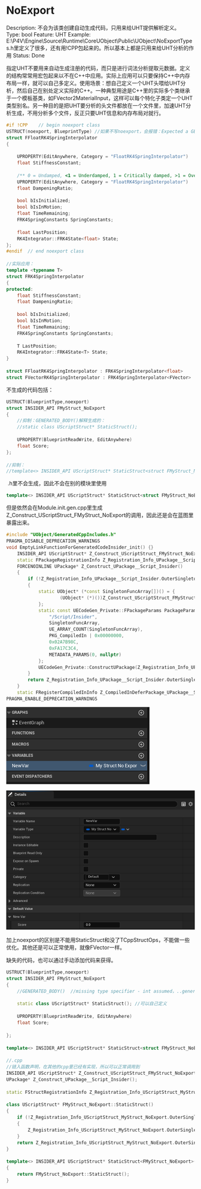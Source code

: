 # NoExport

Description: 不会为该类创建自动生成代码，只用来给UHT提供解析定义。
Type: bool
Feature: UHT
Example: E:\P4V\Engine\Source\Runtime\CoreUObject\Public\UObject\NoExportTypes.h里定义了很多，还有用!CPP包起来的。所以基本上都是只用来给UHT分析的作用
Status: Done

指定UHT不要用来自动生成注册的代码，而只是进行词法分析提取元数据。定义的结构常常用宏包起来以不在C++中应用。实际上应用可以只要保持C++中内存布局一样，就可以自己多定义。使用场景：想自己定义一个UHT头喂给UHT分析，然后自己在别处定义实际的C++。一种典型用途是C++里的实际多个类继承于一个模板基类，如FVector2MaterialInput，这样可以每个特化子类定一个UHT类型别名。另一种目的是把UHT要分析的头文件都放在一个文件里，加速UHT分析生成，不用分析多个文件，反正只要UHT信息和内存布局对就行。

```cpp
#if !CPP	// begin noexport class
USTRUCT(noexport, BlueprintType) //如果不写noexport，会报错：Expected a GENERATED_BODY() at the start of the struct、
struct FFloatRK4SpringInterpolator
{
	
	UPROPERTY(EditAnywhere, Category = "FloatRK4SpringInterpolator")
	float StiffnessConstant;

	/** 0 = Undamped, <1 = Underdamped, 1 = Critically damped, >1 = Over damped */
	UPROPERTY(EditAnywhere, Category = "FloatRK4SpringInterpolator")
	float DampeningRatio;

	bool bIsInitialized;
	bool bIsInMotion;
	float TimeRemaining;
	FRK4SpringConstants SpringConstants;

	float LastPosition;
	RK4Integrator::FRK4State<float> State;
};
#endif	// end noexport class

//实际应用：
template <typename T>
struct FRK4SpringInterpolator
{
protected:
	float StiffnessConstant;
	float DampeningRatio;

	bool bIsInitialized;
	bool bIsInMotion;
	float TimeRemaining;
	FRK4SpringConstants SpringConstants;

	T LastPosition;
	RK4Integrator::FRK4State<T> State;
}

struct FFloatRK4SpringInterpolator : FRK4SpringInterpolator<float>
struct FVectorRK4SpringInterpolator : FRK4SpringInterpolator<FVector>
```

不生成的代码包括：

```cpp
USTRUCT(BlueprintType,noexport)
struct INSIDER_API FMyStruct_NoExport
{
	//抑制：GENERATED_BODY()解释生成的：
	//static class UScriptStruct* StaticStruct();	

	UPROPERTY(BlueprintReadWrite, EditAnywhere)
	float Score;
};

//抑制：
//template<> INSIDER_API UScriptStruct* StaticStruct<struct FMyStruct_NoExport>();
```

 .h里不会生成，因此不会在别的模块里使用

```cpp
template<> INSIDER_API UScriptStruct* StaticStruct<struct FMyStruct_NoExport>();
```

但是依然会在Module.init.gen.cpp里生成Z_Construct_UScriptStruct_FMyStruct_NoExport的调用，因此还是会在蓝图里暴露出来。

```cpp
#include "UObject/GeneratedCppIncludes.h"
PRAGMA_DISABLE_DEPRECATION_WARNINGS
void EmptyLinkFunctionForGeneratedCodeInsider_init() {}
	INSIDER_API UScriptStruct* Z_Construct_UScriptStruct_FMyStruct_NoExport();
	static FPackageRegistrationInfo Z_Registration_Info_UPackage__Script_Insider;
	FORCENOINLINE UPackage* Z_Construct_UPackage__Script_Insider()
	{
		if (!Z_Registration_Info_UPackage__Script_Insider.OuterSingleton)
		{
			static UObject* (*const SingletonFuncArray[])() = {
					(UObject* (*)())Z_Construct_UScriptStruct_FMyStruct_NoExport,//这里注入调用
			};
			static const UECodeGen_Private::FPackageParams PackageParams = {
				"/Script/Insider",
				SingletonFuncArray,
				UE_ARRAY_COUNT(SingletonFuncArray),
				PKG_CompiledIn | 0x00000000,
				0x02A7B98C,
				0xFA17C3C4,
				METADATA_PARAMS(0, nullptr)
			};
			UECodeGen_Private::ConstructUPackage(Z_Registration_Info_UPackage__Script_Insider.OuterSingleton, PackageParams);
		}
		return Z_Registration_Info_UPackage__Script_Insider.OuterSingleton;
	}
	static FRegisterCompiledInInfo Z_CompiledInDeferPackage_UPackage__Script_Insider(Z_Construct_UPackage__Script_Insider, TEXT("/Script/Insider"), Z_Registration_Info_UPackage__Script_Insider, CONSTRUCT_RELOAD_VERSION_INFO(FPackageReloadVersionInfo, 0x02A7B98C, 0xFA17C3C4));
PRAGMA_ENABLE_DEPRECATION_WARNINGS
```

![Untitled](NoExport/Untitled.png)

![Untitled](NoExport/Untitled%201.png)

加上noexport的区别是不能用StaticStruct和没了TCppStructOps，不能做一些优化。其他还是可以正常使用，就像FVector一样。

缺失的代码，也可以通过手动添加代码来获得。

```cpp
USTRUCT(BlueprintType,noexport)
struct INSIDER_API FMyStruct_NoExport
{
	//GENERATED_BODY()	//missing type specifier - int assumed，..generated.h里只是定一个StaticStruct()函数

	static class UScriptStruct* StaticStruct();	//可以自己定义

	UPROPERTY(BlueprintReadWrite, EditAnywhere)
	float Score;

};

template<> INSIDER_API UScriptStruct* StaticStruct<struct FMyStruct_NoExport>();//可以自己定义

//.cpp
//链入函数声明，在其他的cpp里已经有实现，所以可以正常调用到
INSIDER_API UScriptStruct* Z_Construct_UScriptStruct_FMyStruct_NoExport();
UPackage* Z_Construct_UPackage__Script_Insider();

static FStructRegistrationInfo Z_Registration_Info_UScriptStruct_MyStruct_NoExport;

class UScriptStruct* FMyStruct_NoExport::StaticStruct()
{
	if (!Z_Registration_Info_UScriptStruct_MyStruct_NoExport.OuterSingleton)
	{
		Z_Registration_Info_UScriptStruct_MyStruct_NoExport.OuterSingleton = GetStaticStruct(Z_Construct_UScriptStruct_FMyStruct_NoExport, Z_Construct_UPackage__Script_Insider(), TEXT("MyStruct_NoExport"));
	}
	return Z_Registration_Info_UScriptStruct_MyStruct_NoExport.OuterSingleton;
}

template<> INSIDER_API UScriptStruct* StaticStruct<FMyStruct_NoExport>()
{
	return FMyStruct_NoExport::StaticStruct();
}
```